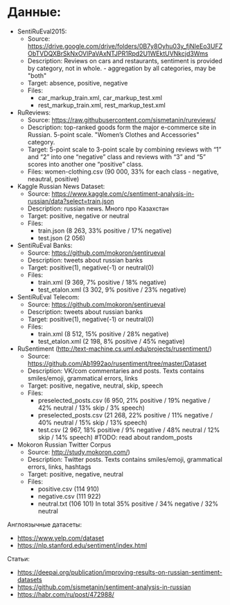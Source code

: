 # Данные:

- SentiRuEval2015:
  - Source: https://drive.google.com/drive/folders/0B7y8Oyhu03y_fjNIeEo3UFZObTVDQXBrSkNxOVlPaVAxNTJPR1Rpd2U1WEktUVNkcjd3Wms
  - Description: Reviews on cars and restaurants, sentiment is provided by category, not in whole. <category name="Whole" sentiment="positive"/> - aggregation by all categories, may be "both"
  - Target: absence, positive, negative
  - Files:
    - car_markup_train.xml, car_markup_test.xml
    - rest_markup_train.xml, rest_markup_test.xml
- RuReviews: 
  - Source: https://raw.githubusercontent.com/sismetanin/rureviews/
  - Description: top-ranked goods form the major e-commerce site in Russian. 5-point scale. "Women’s Clothes and Accessories" category. 
  - Target: 5-point scale to 3-point scale by combining reviews with “1” and “2” into one “negative” class and reviews with “3” and “5” scores into another one “positive” class.
  - Files: women-clothing.csv (90 000, 33% for each class - negative, neautral, positive)
- Kaggle Russian News Dataset:
  - Source: https://www.kaggle.com/c/sentiment-analysis-in-russian/data?select=train.json
  - Description: russian news. Много про Казахстан
  - Target: positive, negative or neutral
  - Files: 
    - train.json (8 263, 33% positive / 17% negative)
    - test.json (2 056)
- SentiRuEval Banks:
  - Source: https://github.com/mokoron/sentirueval
  - Description: tweets about russian banks
  - Target: positive(1), negative(-1) or neutral(0)
  - Files: 
    - train.xml (9 369, 7% positive / 18% negative)
    - test_etalon.xml (3 302, 9% positive / 23% negative)
- SentiRuEval Telecom:
  - Source: https://github.com/mokoron/sentirueval
  - Description: tweets about russian banks
  - Target: positive(1), negative(-1) or neutral(0)
  - Files: 
    - train.xml (8 512, 15% positive / 28% negative)
    - test_etalon.xml (2 198, 8% positive / 45% negative)
- RuSentiment (http://text-machine.cs.uml.edu/projects/rusentiment/)
  - Source: https://github.com/Ab1992ao/rusentiment/tree/master/Dataset
  - Description: VK/com commentaries and posts. Texts contains smiles/emoji, grammatical errors, links
  - Target: positive, negative, neutral, skip, speech
  - Files: 
    - preselected_posts.csv (6 950, 21% positive / 19% negative / 42% neutral / 13% skip / 3% speech)
    - preselected_posts.csv (21 268, 22% positive / 11% negative / 40% neutral / 15% skip / 13% speech)
    - test.csv (2 967, 18% positive / 9% negative / 48% neutral / 12% skip / 14% speech)
#TODO: read about random_posts
- Mokoron Russian Twitter Corpus
  - Source: http://study.mokoron.com/)
  - Description: Twitter posts. Texts contains smiles/emoji, grammatical errors, links, hashtags
  - Target: positive, negative, neutral
  - Files: 
    - positive.csv (114 910)
    - negative.csv (111 922)
    - neutral.txt (106 101)
    In total 35% positive / 34% negative / 32% neutral
    
Англоязычные датасеты:
- https://www.yelp.com/dataset
- https://nlp.stanford.edu/sentiment/index.html

Статьи:
- https://deepai.org/publication/improving-results-on-russian-sentiment-datasets
- https://github.com/sismetanin/sentiment-analysis-in-russian
- https://habr.com/ru/post/472988/
